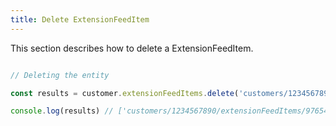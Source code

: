 ```yaml
---
title: Delete ExtensionFeedItem 
---
```


This section describes how to delete a ExtensionFeedItem.



```javascript

// Deleting the entity

const results = customer.extensionFeedItems.delete('customers/1234567890/extensionFeedItems')

console.log(results) // ['customers/1234567890/extensionFeedItems/9765432177']

```
